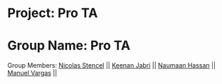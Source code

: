 # Project: Pro TA
# Group Name: Pro TA
Group Members: [Nicolas Stencel](https://github.com/nstencel) ||
               [Keenan Jabri](#) ||
               [Naumaan Hassan](#) ||
               [Manuel Vargas](#) ||

